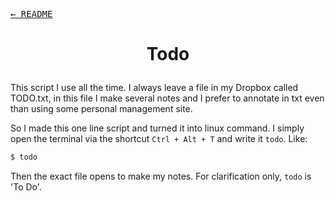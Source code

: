 <kbd>[&larr; README](../../README.md)</kbd>

<h1 align=center>

Todo

</h1>

This script I use all the time. I always leave a file in my Dropbox called TODO.txt, in this file I make several notes and I prefer to annotate in txt even than using some personal management site.

So I made this one line script and turned it into linux command. I simply open the terminal via the shortcut `Ctrl + Alt + T` and write it `todo`. Like:
```sh
$ todo
```
Then the exact file opens to make my notes. For clarification only, `todo` is 'To Do'.
